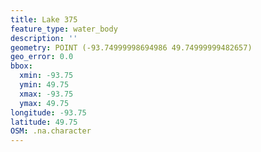 ```yaml
---
title: Lake 375
feature_type: water_body
description: ''
geometry: POINT (-93.74999998694986 49.74999999482657)
geo_error: 0.0
bbox:
  xmin: -93.75
  ymin: 49.75
  xmax: -93.75
  ymax: 49.75
longitude: -93.75
latitude: 49.75
OSM: .na.character
---
```

